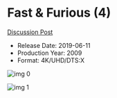 # Fast & Furious (4)

[Discussion Post](https://www.avsforum.com/threads/bass-eq-for-filtered-movies.2995212/post-58204968)

* Release Date: 2019-06-11
* Production Year: 2009
* Format: 4K/UHD/DTS:X

![img 0](https://i.imgur.com/kXVwGhe.jpg)

![img 1](https://i.imgur.com/lLWu9zc.jpg)


